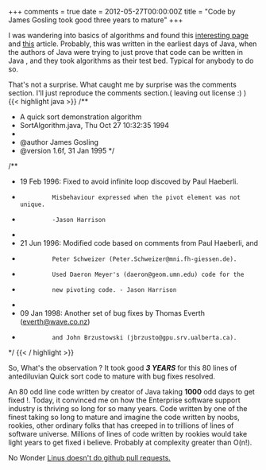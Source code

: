 +++
comments = true
date = 2012-05-27T00:00:00Z
title = "Code by James Gosling took good three years to mature"
+++

I was wandering into basics of algorithms and found this [interesting page](http://www.cs.ubc.ca/~harrison/Java/sorting-demo.html) and [this](http://www.cs.ubc.ca/~harrison/Java/QSortAlgorithm.java.html) article. Probably, this was written in the earliest days of Java, when the authors of Java were trying to just prove that code can be written in Java , and they took algorithms as their test bed. Typical for anybody to do so.

That's not a surprise. What caught me by surprise was the comments section. I'll just reproduce the comments section.( leaving out license :) )
{{< highlight java >}}
/**
 * A quick sort demonstration algorithm
 * SortAlgorithm.java, Thu Oct 27 10:32:35 1994
 *
 * @author James Gosling
 * @version     1.6f, 31 Jan 1995
 */

/**
 * 19 Feb 1996: Fixed to avoid infinite loop discoved by Paul Haeberli.
 *              Misbehaviour expressed when the pivot element was not unique.
 *              -Jason Harrison
 *
 * 21 Jun 1996: Modified code based on comments from Paul Haeberli, and
 *              Peter Schweizer (Peter.Schweizer@mni.fh-giessen.de).
 *              Used Daeron Meyer's (daeron@geom.umn.edu) code for the
 *              new pivoting code. - Jason Harrison
 *
 * 09 Jan 1998: Another set of bug fixes by Thomas Everth (everth@wave.co.nz)
 *              and John Brzustowski (jbrzusto@gpu.srv.ualberta.ca).
 */
{{< / highlight >}}

So, What's the observation ?
It took good ***3 YEARS***  for this 80 lines of antediluvian Quick sort code to mature with bug fixes resolved.

An 80 odd line code written by creator of Java taking  **1000** odd days  to get fixed !.
Today, it convinced me on how the Enterprise software support industry is thriving so long for so many years. Code written by one of the finest taking so long to mature and imagine the code written by noobs, rookies, other ordinary folks that has creeped in to trillions of lines of software universe.
Millions of lines of code written by rookies would take light years to get fixed i believe. Probably at complexity greater than O(n!).

No Wonder [Linus doesn't do github pull requests.](https://github.com/torvalds/linux/pull/17#issuecomment-5654674)
